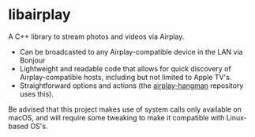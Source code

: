 # libairplay

A C++ library to stream photos and videos via Airplay.

- Can be broadcasted to any Airplay-compatible device in the LAN via Bonjour
- Lightweight and readable code that allows for quick discovery of Airplay-compatible hosts,
including but not limited to Apple TV's.
- Straightforward options and actions (the [airplay-hangman](https://github.com/firebolt55439/airplay-hangman) repository uses this).

Be advised that this project makes use of system calls only available on macOS, and
will require some tweaking to make it compatible with Linux-based OS's.
